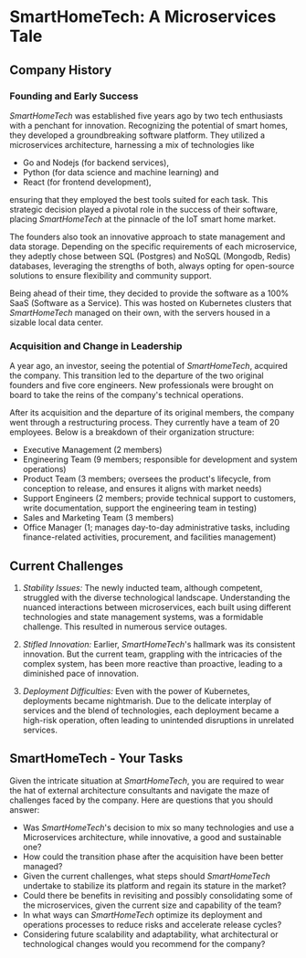 # SmartHomeTech: A Microservices Tale

## Company History

### Founding and Early Success

*SmartHomeTech* was established five years ago by two tech enthusiasts with a penchant for innovation. Recognizing the potential of smart homes, they developed a groundbreaking software platform. They utilized a microservices architecture, harnessing a mix of technologies like

- Go and Nodejs (for backend services),
- Python (for data science and machine learning) and 
- React (for frontend development),

ensuring that they employed the best tools suited for each task. This strategic decision played a pivotal role in the success of their software, placing *SmartHomeTech* at the pinnacle of the IoT smart home market. 

The founders also took an innovative approach to state management and data storage. Depending on the specific requirements of each microservice, they adeptly chose between SQL (Postgres) and NoSQL (Mongodb, Redis) databases, leveraging the strengths of both, always opting for open-source solutions to ensure flexibility and community support.

Being ahead of their time, they decided to provide the software as a 100% SaaS (Software as a Service). This was hosted on Kubernetes clusters that *SmartHomeTech* managed on their own, with the servers housed in a sizable local data center.

### Acquisition and Change in Leadership

A year ago, an investor, seeing the potential of *SmartHomeTech*, acquired the company. This transition led to the departure of the two original founders and five core engineers. New professionals were brought on board to take the reins of the company's technical operations.

After its acquisition and the departure of its original members, the company went through a restructuring process. They currently have a team of 20 employees. Below is a breakdown of their organization structure:

- Executive Management (2 members)
- Engineering Team (9 members; responsible for development and system operations)
- Product Team (3 members; oversees the product's lifecycle, from conception to release, and ensures it aligns with market needs)
- Support Engineers (2 members; provide technical support to customers, write documentation, support the engineering team in testing)
- Sales and Marketing Team (3 members)
- Office Manager (1; manages day-to-day administrative tasks, including finance-related activities, procurement, and facilities management)

## Current Challenges

1. *Stability Issues:* The newly inducted team, although competent, struggled with the diverse technological landscape. Understanding the nuanced interactions between microservices, each built using different technologies and state management systems, was a formidable challenge. This resulted in numerous service outages.

2. *Stifled Innovation:* Earlier, *SmartHomeTech*'s hallmark was its consistent innovation. But the current team, grappling with the intricacies of the complex system, has been more reactive than proactive, leading to a diminished pace of innovation.

3. *Deployment Difficulties:* Even with the power of Kubernetes, deployments became nightmarish. Due to the delicate interplay of services and the blend of technologies, each deployment became a high-risk operation, often leading to unintended disruptions in unrelated services.

## SmartHomeTech - Your Tasks

Given the intricate situation at *SmartHomeTech*, you are required to wear the hat of external architecture consultants and navigate the maze of challenges faced by the company. Here are questions that you should answer:

- Was *SmartHomeTech*'s decision to mix so many technologies and use a Microservices architecture, while innovative, a good and sustainable one?
- How could the transition phase after the acquisition have been better managed?
- Given the current challenges, what steps should *SmartHomeTech* undertake to stabilize its platform and regain its stature in the market?
- Could there be benefits in revisiting and possibly consolidating some of the microservices, given the current size and capability of the team?
- In what ways can *SmartHomeTech* optimize its deployment and operations processes to reduce risks and accelerate release cycles?
- Considering future scalability and adaptability, what architectural or technological changes would you recommend for the company?
